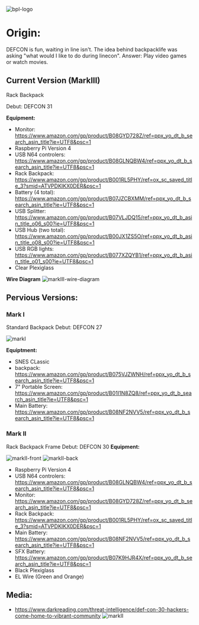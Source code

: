 ![bpl-logo](https://github.com/b6lindsley/backpacklife/blob/main/Photos/bpl-logo-git.png)

# Origin:

DEFCON is fun, waiting in line isn't. The idea behind backpacklife was asking "what would I like to do during linecon". Answer: Play video games or watch movies.  

## Current Version (MarkIII)

Rack Backpack

Debut: DEFCON 31

**Equipment:**

+ Monitor: https://www.amazon.com/gp/product/B08GYD728Z/ref=ppx_yo_dt_b_search_asin_title?ie=UTF8&psc=1
+ Raspberry Pi Version 4
+ USB N64 controlers: https://www.amazon.com/gp/product/B08GLNQBW4/ref=ppx_yo_dt_b_search_asin_title?ie=UTF8&psc=1
+ Rack Backpack: https://www.amazon.com/gp/product/B001RL5PHY/ref=ox_sc_saved_title_3?smid=ATVPDKIKX0DER&psc=1
+ Battery (4 total): https://www.amazon.com/gp/product/B07JZCBXMM/ref=ppx_yo_dt_b_search_asin_title?ie=UTF8&psc=1
+ USB Splitter: https://www.amazon.com/gp/product/B07VLJDQ15/ref=ppx_yo_dt_b_asin_title_o06_s00?ie=UTF8&psc=1
+ USB Hub (two total): https://www.amazon.com/gp/product/B00JX1ZS5O/ref=ppx_yo_dt_b_asin_title_o08_s00?ie=UTF8&psc=1
+ USB RGB lights: https://www.amazon.com/gp/product/B077XZQYB1/ref=ppx_yo_dt_b_asin_title_o01_s00?ie=UTF8&psc=1
+ Clear Plexiglass


**Wire Diagram**
![markIII-wire-diagram](https://github.com/b6lindsley/backpacklife/blob/main/Photos/BACKPACKLIFE%20(1).jpeg)

## Pervious Versions:

### **Mark I**
Standard Backpack
Debut: DEFCON 27

![markI](https://github.com/b6lindsley/backpacklife/blob/main/Photos/markI.jpg)

**Equiptment:**
+ SNES CLassic
+ backpack: https://www.amazon.com/gp/product/B075VJZWNH/ref=ppx_yo_dt_b_search_asin_title?ie=UTF8&psc=1
+ 7" Portable Screen: https://www.amazon.com/gp/product/B01I1N8ZQ8/ref=ppx_yo_dt_b_search_asin_title?ie=UTF8&psc=1
+ Main Battery: https://www.amazon.com/gp/product/B08NF2NVV5/ref=ppx_yo_dt_b_search_asin_title?ie=UTF8&psc=1

### **Mark II**

Rack Backpack Frame
Debut: DEFCON 30
**Equipment:**

![markII-front](https://github.com/b6lindsley/backpacklife/blob/main/Photos/MarkII-Front.jpg)
![markII-back](https://github.com/b6lindsley/backpacklife/blob/main/Photos/markII-back.jpg)

+ Raspberry Pi Version 4
+ USB N64 controlers: https://www.amazon.com/gp/product/B08GLNQBW4/ref=ppx_yo_dt_b_search_asin_title?ie=UTF8&psc=1
+ Monitor: https://www.amazon.com/gp/product/B08GYD728Z/ref=ppx_yo_dt_b_search_asin_title?ie=UTF8&psc=1
+ Rack Backpack: https://www.amazon.com/gp/product/B001RL5PHY/ref=ox_sc_saved_title_3?smid=ATVPDKIKX0DER&psc=1
+ Main Battery: https://www.amazon.com/gp/product/B08NF2NVV5/ref=ppx_yo_dt_b_search_asin_title?ie=UTF8&psc=1
+ SFX Battery: https://www.amazon.com/gp/product/B07K9HJR4X/ref=ppx_yo_dt_b_search_asin_title?ie=UTF8&psc=1
+ Black Plexiglass
+ EL Wire (Green and Orange)

## Media:

+ https://www.darkreading.com/threat-intelligence/def-con-30-hackers-come-home-to-vibrant-community
![markII](https://github.com/b6lindsley/backpacklife/blob/main/Photos/brad_lindsley_line_con_bag.jpg)
